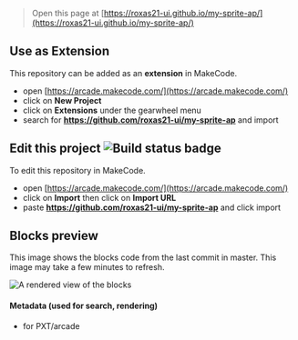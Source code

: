  


> Open this page at [https://roxas21-ui.github.io/my-sprite-ap/](https://roxas21-ui.github.io/my-sprite-ap/)

## Use as Extension

This repository can be added as an **extension** in MakeCode.

* open [https://arcade.makecode.com/](https://arcade.makecode.com/)
* click on **New Project**
* click on **Extensions** under the gearwheel menu
* search for **https://github.com/roxas21-ui/my-sprite-ap** and import

## Edit this project ![Build status badge](https://github.com/roxas21-ui/my-sprite-ap/workflows/MakeCode/badge.svg)

To edit this repository in MakeCode.

* open [https://arcade.makecode.com/](https://arcade.makecode.com/)
* click on **Import** then click on **Import URL**
* paste **https://github.com/roxas21-ui/my-sprite-ap** and click import

## Blocks preview

This image shows the blocks code from the last commit in master.
This image may take a few minutes to refresh.

![A rendered view of the blocks](https://github.com/roxas21-ui/my-sprite-ap/raw/master/.github/makecode/blocks.png)

#### Metadata (used for search, rendering)

* for PXT/arcade
<script src="https://makecode.com/gh-pages-embed.js"></script><script>makeCodeRender("{{ site.makecode.home_url }}", "{{ site.github.owner_name }}/{{ site.github.repository_name }}");</script>
